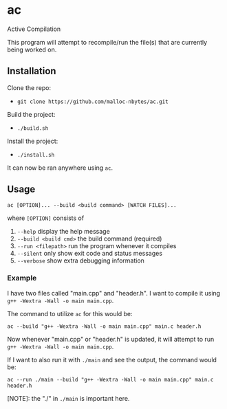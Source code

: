 # ac
Active Compilation

This program will attempt to recompile/run the file(s) that are currently being worked on.

## Installation

Clone the repo:
- `git clone https://github.com/malloc-nbytes/ac.git`

Build the project:
- `./build.sh`

Install the project:
- `./install.sh`

It can now be ran anywhere using `ac`.

## Usage

`ac [OPTION]... --build <build command> [WATCH FILES]...`

where `[OPTION]` consists of

1. `--help`              display the help message
2. `--build <build cmd>` the build command (required)
3. `--run <filepath>`    run the program whenever it compiles
4. `--silent`            only show exit code and status messages
5. `--verbose`           show extra debugging information

### Example

I have two files called "main.cpp" and "header.h". I want to compile it using `g++ -Wextra -Wall -o main main.cpp`.

The command to utilize `ac` for this would be:

`ac --build "g++ -Wextra -Wall -o main main.cpp" main.c header.h`

Now whenever "main.cpp" or "header.h" is updated, it will attempt to run `g++ -Wextra -Wall -o main main.cpp`.

If I want to also run it with `./main` and see the output, the command would be:

`ac --run ./main --build "g++ -Wextra -Wall -o main main.cpp" main.c header.h`

[NOTE]: the "./" in `./main` is important here.
